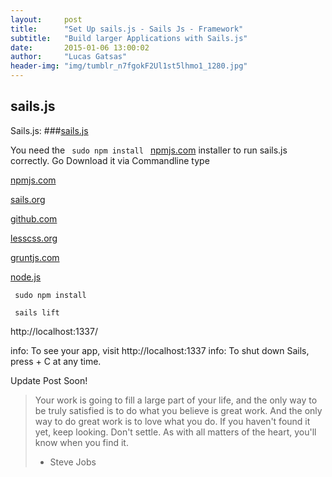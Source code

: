 ```yaml
---
layout:     post
title:      "Set Up sails.js - Sails Js - Framework"
subtitle:   "Build larger Applications with Sails.js"
date:       2015-01-06 13:00:02
author:     "Lucas Gatsas"
header-img: "img/tumblr_n7fgokF2Ul1st5lhmo1_1280.jpg"
---
```

<h2 class="section-heading">sails.js </h2>


Sails.js:
###[sails.js](http://sailsjs.org/)


You need the <code> sudo npm install </code> [npmjs.com](https://www.npmjs.com/)  installer to run sails.js correctly. Go Download it via Commandline type


[npmjs.com](https://www.npmjs.com/)

[sails.org](http://sailsjs.org/)

[github.com](https://github.com/)

[lesscss.org](http://lesscss.org/)

[gruntjs.com](http://gruntjs.com/)

[node.js](http://nodejs.org/)





<code> sudo npm install </code>


<code> sails lift </code>




http://localhost:1337/



info: To see your app, visit http://localhost:1337
info: To shut down Sails, press <CTRL> + C at any time.







<!--
<a href="#">
    <img src="{{ site.baseurl }}/img/gitlist.io.png" alt="Post Sample Image">
</a> -->


<p>Update Post Soon!</p>




<blockquote>Your work is going to fill a large part of your life, and the only way to be truly satisfied is to do what you believe is great work. And the only way to do great work is to love what you do. If you haven't found it yet, keep looking. Don't settle. As with all matters of the heart, you'll know when you find it.

- Steve Jobs

</blockquote>


<!-- 
<a href="#">
    <img src="{{ site.baseurl }}/img/jekyllthemewhite.png" alt="Post Sample Image">
</a> 



 -->



